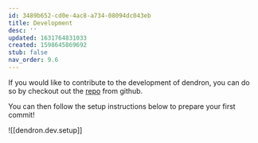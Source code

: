 ```yaml
---
id: 3489b652-cd0e-4ac8-a734-08094dc043eb
title: Development
desc: ''
updated: 1631764831033
created: 1598645869692
stub: false
nav_order: 9.6
---
```


If you would like to contribute to the development of dendron, you can do so by checkout out the [repo](https://github.com/dendronhq/dendron) from github.

You can then follow the setup instructions below to prepare your first commit!

![[dendron.dev.setup]]

